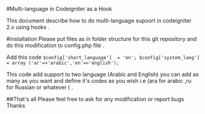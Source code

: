 #Multi-language in Codeigniter as a Hook

This document describe how to do multi-language supoort in codeigniter 2.x using hooks .

#installation
Please put files as in folder structure for this git repository and do this modification to config.php file .

Add this code 
`$config['short_language']	= 'en';
 $config['system_lang'] = array ('ar'=>'arabic','en'=>'english');`

This code add support to two language (Arabic and English) you can add as many as you want and define it's codes as you wish i.e (ara for arabic ,ru for Russian or whatever ) .

##That's all
Please feel free to ask for any modification or report bugs 
Thanks
